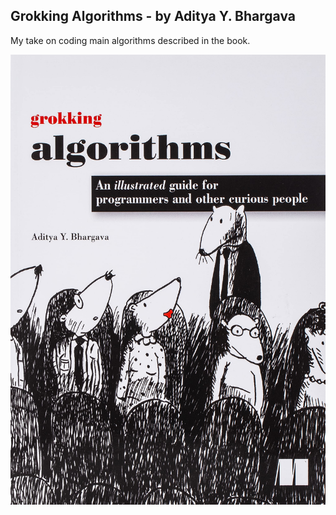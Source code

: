 ## Grokking Algorithms - by Aditya Y. Bhargava

My take on coding main algorithms described in the book.

<div align="center">
<img alt="Grokking Algorithm Book Cover" height="720" src="https://github.com/fernando-mashimo/codingIsFun/blob/main/GrokkingAlgorithms/img/Cover.jpg">
</div>